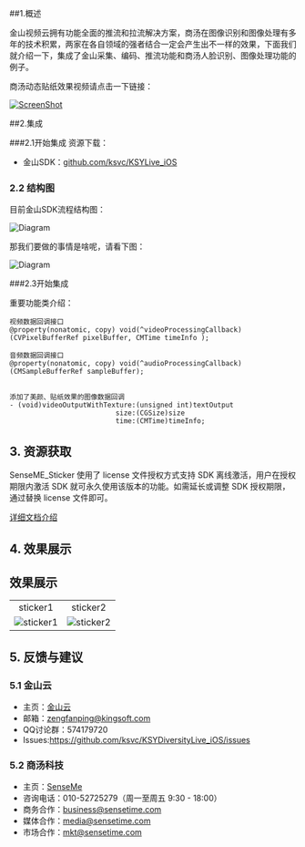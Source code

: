 ##1.概述

金山视频云拥有功能全面的推流和拉流解决方案，商汤在图像识别和图像处理有多年的技术积累，两家在各自领域的强者结合一定会产生出不一样的效果，下面我们就介绍一下，集成了金山采集、编码、推流功能和商汤人脸识别、图像处理功能的例子。

商汤动态贴纸效果视频请点击一下链接：

[![ScreenShot](https://raw.githubusercontent.com/wiki/ksvc/KSYDiversityLive_iOS/images/st/st_bi.jpg)](http://www.bilibili.com/video/av7410986/)


##2.集成

###2.1开始集成
资源下载：

* 金山SDK：[github.com/ksvc/KSYLive_iOS](https://github.com/ksvc/KSYLive_iOS)


### 2.2 结构图
目前金山SDK流程结构图：
    
![Diagram](https://raw.githubusercontent.com/wiki/ksvc/KSYDiversityLive_iOS/images/fu/diagram.png)
  
那我们要做的事情是啥呢，请看下图：
  
![Diagram](https://raw.githubusercontent.com/wiki/ksvc/KSYDiversityLive_iOS/images/fu/SenseME.png)

###2.3开始集成

重要功能类介绍：


```
视频数据回调接口
@property(nonatomic, copy) void(^videoProcessingCallback)(CVPixelBufferRef pixelBuffer, CMTime timeInfo );
```

```
音频数据回调接口
@property(nonatomic, copy) void(^audioProcessingCallback)(CMSampleBufferRef sampleBuffer);
```

```

添加了美颜、贴纸效果的图像数据回调
- (void)videoOutputWithTexture:(unsigned int)textOutput
                          size:(CGSize)size
                          time:(CMTime)timeInfo;
```


## 3. 资源获取
SenseME_Sticker 使用了 license 文件授权方式支持 SDK 离线激活，用户在授权 期限内激活 SDK 就可永久使用该版本的功能。如需延长或调整 SDK 授权期限， 通过替换 license 文件即可。

[详细文档介绍](https://ks3-cn-beijing.ksyun.com/ksy.vcloud.sdk/Ios/%E7%89%B9%E6%95%88%E8%B4%B4%E7%BA%B8%E8%AF%B4%E6%98%8E%E6%96%87%E6%A1%A3%20v3.2.2.pdf)
## 4. 效果展示
## 效果展示
| | |
| :---: | :---:|
|sticker1| sticker2 |
|![sticker1](https://raw.githubusercontent.com/wiki/ksvc/KSYDiversityLive_iOS/images/fu/sticker1.PNG)| ![sticker2](https://raw.githubusercontent.com/wiki/ksvc/KSYDiversityLive_iOS/images/fu/sticker2.2.PNG)|



## 5. 反馈与建议
### 5.1 金山云
* 主页：[金山云](http://www.ksyun.com/)
* 邮箱：<zengfanping@kingsoft.com>
* QQ讨论群：574179720
* Issues:https://github.com/ksvc/KSYDiversityLive_iOS/issues

### 5.2 商汤科技
* 主页：[SenseMe](http://www.sensetime.com/aboutUs/)
* 咨询电话：010-52725279（周一至周五 9:30 - 18:00）
* 商务合作：business@sensetime.com
* 媒体合作：media@sensetime.com
* 市场合作：mkt@sensetime.com


